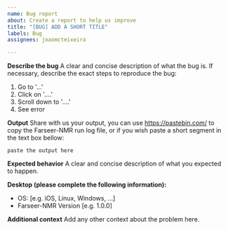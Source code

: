 ```yaml
---
name: Bug report
about: Create a report to help us improve
title: "[BUG] ADD A SHORT TITLE"
labels: Bug
assignees: joaomcteixeira

---
```


**Describe the bug**
A clear and concise description of what the bug is. If necessary, describe the exact steps to reproduce the bug: 

1. Go to '...'
2. Click on '....'
3. Scroll down to '....'
4. See error

**Output**
Share with us your output, you can use https://pastebin.com/ to copy the Farseer-NMR run log file, or if you wish paste a short segment in the text box bellow:

```
paste the output here 
```

**Expected behavior**
A clear and concise description of what you expected to happen.

**Desktop (please complete the following information):**
 - OS: [e.g. iOS, Linux, Windows, ...]
 - Farseer-NMR Version [e.g. 1.0.0]

**Additional context**
Add any other context about the problem here.
